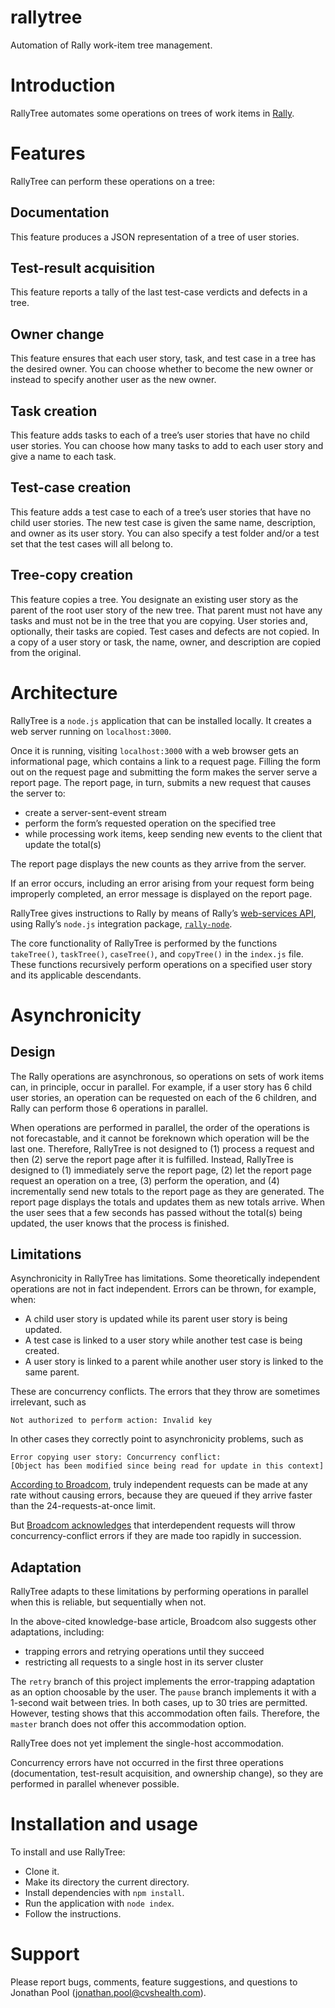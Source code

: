 # rallytree
Automation of Rally work-item tree management.

# Introduction
RallyTree automates some operations on trees of work items in [Rally](https://www.broadcom.com/products/software/agile-development/rally-software). 

# Features
RallyTree can perform these operations on a tree:

## Documentation
This feature produces a JSON representation of a tree of user stories.

## Test-result acquisition
This feature reports a tally of the last test-case verdicts and defects in a tree.

## Owner change
This feature ensures that each user story, task, and test case in a tree has the desired owner. You can choose whether to become the new owner or instead to specify another user as the new owner.

## Task creation
This feature adds tasks to each of a tree&rsquo;s user stories that have no child user stories. You can choose how many tasks to add to each user story and give a name to each task.

## Test-case creation
This feature adds a test case to each of a tree&rsquo;s user stories that have no child user stories. The new test case is given the same name, description, and owner as its user story. You can also specify a test folder and/or a test set that the test cases will all belong to.

## Tree-copy creation
This feature copies a tree. You designate an existing user story as the parent of the root user story of the new tree. That parent must not have any tasks and must not be in the tree that you are copying. User stories and, optionally, their tasks are copied. Test cases and defects are not copied. In a copy of a user story or task, the name, owner, and description are copied from the original.

# Architecture
RallyTree is a `node.js` application that can be installed locally. It creates a web server running on `localhost:3000`.

Once it is running, visiting `localhost:3000` with a web browser gets an informational page, which contains a link to a request page. Filling the form out on the request page and submitting the form makes the server serve a report page. The report page, in turn, submits a new request that causes the server to:

- create a server-sent-event stream
- perform the form’s requested operation on the specified tree
- while processing work items, keep sending new events to the client that update the total(s)

The report page displays the new counts as they arrive from the server.

If an error occurs, including an error arising from your request form being improperly completed, an error message is displayed on the report page.

RallyTree gives instructions to Rally by means of Rally’s [web-services API](https://rally1.rallydev.com/slm/doc/webservice/), using Rally’s `node.js` integration package, [`rally-node`](https://github.com/RallyTools/rally-node).

The core functionality of RallyTree is performed by the functions `takeTree()`, `taskTree()`, `caseTree()`, and `copyTree()` in the `index.js` file. These functions recursively perform operations on a specified user story and its applicable descendants.

# Asynchronicity

## Design
The Rally operations are asynchronous, so operations on sets of work items can, in principle, occur in parallel. For example, if a user story has 6 child user stories, an operation can be requested on each of the 6 children, and Rally can perform those 6 operations in parallel.

When operations are performed in parallel, the order of the operations is not forecastable, and it cannot be foreknown which operation will be the last one. Therefore, RallyTree is not designed to (1) process a request and then (2) serve the report page after it is fulfilled. Instead, RallyTree is designed to (1) immediately serve the report page, (2) let the report page request an operation on a tree, (3) perform the operation, and (4) incrementally send new totals to the report page as they are generated. The report page displays the totals and updates them as new totals arrive. When the user sees that a few seconds has passed without the total(s) being updated, the user knows that the process is finished.

## Limitations
Asynchronicity in RallyTree has limitations. Some theoretically independent operations are not in fact independent. Errors can be thrown, for example, when:

- A child user story is updated while its parent user story is being updated.
- A test case is linked to a user story while another test case is being created.
- A user story is linked to a parent while another user story is linked to the same parent.

These are concurrency conflicts. The errors that they throw are sometimes irrelevant, such as

```
Not authorized to perform action: Invalid key
```

In other cases they correctly point to asynchronicity problems, such as

```
Error copying user story: Concurrency conflict:
[Object has been modified since being read for update in this context]
```

[According to Broadcom](https://community.broadcom.com/enterprisesoftware/communities/community-home/digestviewer/viewthread?GroupId=2437&MessageKey=a41c7c1b-f37b-4eb3-9647-b8d518341f86&CommunityKey=f303f769-8d4c-44d9-924c-3845bba6444e&tab=digestviewer&ReturnUrl=%2Fenterprisesoftware%2Fcommunities%2Fcommunity-home%2Fdigestviewer%3FCommunityKey%3Df303f769-8d4c-44d9-924c-3845bba6444e), truly independent requests can be made at any rate without causing errors, because they are queued if they arrive faster than the 24-requests-at-once limit.

But [Broadcom acknowledges](https://knowledge.broadcom.com/external/article?articleId=77114) that interdependent requests will throw concurrency-conflict errors if they are made too rapidly in succession.

## Adaptation

RallyTree adapts to these limitations by performing operations in parallel when this is reliable, but sequentially when not.

In the above-cited knowledge-base article, Broadcom also suggests other adaptations, including:

- trapping errors and retrying operations until they succeed
- restricting all requests to a single host in its server cluster

The `retry` branch of this project implements the error-trapping adaptation as an option choosable by the user. The `pause` branch implements it with a 1-second wait between tries. In both cases, up to 30 tries are permitted. However, testing shows that this accommodation often fails. Therefore, the `master` branch does not offer this accommodation option.

RallyTree does not yet implement the single-host accommodation.

Concurrency errors have not occurred in the first three operations (documentation, test-result acquisition, and ownership change), so they are performed in parallel whenever possible.

# Installation and usage
To install and use RallyTree:

- Clone it.
- Make its directory the current directory.
- Install dependencies with `npm install`.
- Run the application with `node index`.
- Follow the instructions.

# Support
Please report bugs, comments, feature suggestions, and questions to Jonathan Pool (jonathan.pool@cvshealth.com).
